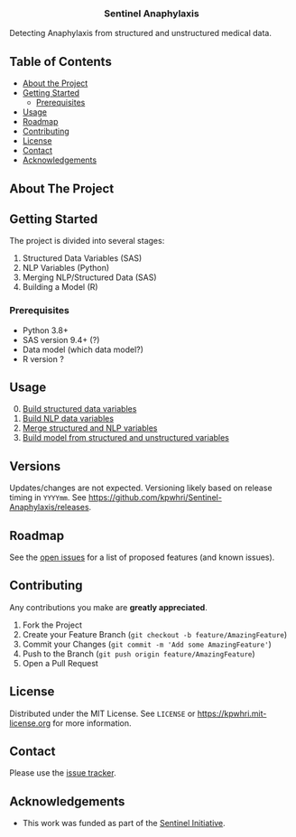 

<div>
  <p>
    <a href="https://github.com/kpwhri/Sentinel-Anaphylaxis">
      <!-- img src="images/logo.png" alt="Logo" -->
    </a>
  </p>

  <h3 align="center">Sentinel Anaphylaxis</h3>

  <p>
    Detecting Anaphylaxis from structured and unstructured medical data.
  </p>
</div>


## Table of Contents

* [About the Project](#about-the-project)
* [Getting Started](#getting-started)
  * [Prerequisites](#prerequisites)
* [Usage](#usage)
* [Roadmap](#roadmap)
* [Contributing](#contributing)
* [License](#license)
* [Contact](#contact)
* [Acknowledgements](#acknowledgements)



<!-- ABOUT THE PROJECT -->
## About The Project



<!-- GETTING STARTED -->
## Getting Started

The project is divided into several stages:

1. Structured Data Variables (SAS)
2. NLP Variables (Python)
3. Merging NLP/Structured Data (SAS)
4. Building a Model (R)

### Prerequisites

* Python 3.8+
* SAS version 9.4+ (?)
* Data model (which data model?)
* R version ?


<!-- USAGE EXAMPLES -->
## Usage

0. [Build structured data variables](0-Structured-Data/README.md)
1. [Build NLP data variables](1-NLP-Data/README.md)
2. [Merge structured and NLP variables](2-Merging-Data/README.md)
3. [Build model from structured and unstructured variables](3-Building-Model/README.md)



## Versions

<!-- Uses [SEMVER](https://semver.org/). -->

Updates/changes are not expected. Versioning likely based on release timing in `YYYYmm`. See https://github.com/kpwhri/Sentinel-Anaphylaxis/releases.


<!-- ROADMAP -->
## Roadmap

See the [open issues](https://github.com/kpwhri/Sentinel-Anaphylaxis/issues) for a list of proposed features (and known issues).



<!-- CONTRIBUTING -->
## Contributing

Any contributions you make are **greatly appreciated**.

1. Fork the Project
2. Create your Feature Branch (`git checkout -b feature/AmazingFeature`)
3. Commit your Changes (`git commit -m 'Add some AmazingFeature'`)
4. Push to the Branch (`git push origin feature/AmazingFeature`)
5. Open a Pull Request


<!-- LICENSE -->
## License

Distributed under the MIT License. See `LICENSE` or https://kpwhri.mit-license.org for more information.



<!-- CONTACT -->
## Contact

Please use the [issue tracker](https://github.com/kpwhri/Sentinel-Anaphylaxis/issues). 


<!-- ACKNOWLEDGEMENTS -->
## Acknowledgements

* This work was funded as part of the [Sentinel Initiative](https://www.fda.gov/safety/fdas-sentinel-initiative).

